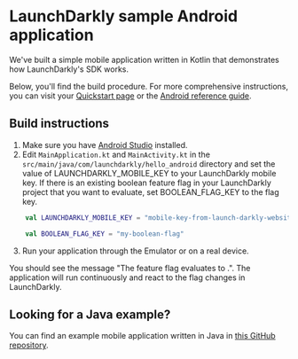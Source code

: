 # LaunchDarkly sample Android application

We've built a simple mobile application written in Kotlin that demonstrates how LaunchDarkly's SDK works.

Below, you'll find the build procedure. For more comprehensive instructions, you can visit your [Quickstart page](https://app.launchdarkly.com/quickstart#/) or the [Android reference guide](https://docs.launchdarkly.com/sdk/client-side/android).

## Build instructions

1. Make sure you have [Android Studio](https://developer.android.com/studio/index.html) installed.
2. Edit `MainApplication.kt` and `MainActivity.kt` in the `src/main/java/com/launchdarkly/hello_android` directory and set the value of LAUNCHDARKLY_MOBILE_KEY to your LaunchDarkly mobile key. If there is an existing boolean feature flag in your LaunchDarkly project that you want to evaluate, set BOOLEAN_FLAG_KEY to the flag key.

```kotlin
    val LAUNCHDARKLY_MOBILE_KEY = "mobile-key-from-launch-darkly-website"

    val BOOLEAN_FLAG_KEY = "my-boolean-flag"
```

3. Run your application through the Emulator or on a real device.

You should see the message "The <flagKey> feature flag evaluates to <flagValue>.". The application will run continuously and react to the flag changes in LaunchDarkly.

## Looking for a Java example?

You can find an example mobile application written in Java in [this GitHub repository](https://github.com/launchdarkly/hello-android-java).
